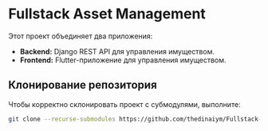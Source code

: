 # Fullstack Asset Management

Этот проект объединяет два приложения:

- **Backend:** Django REST API для управления имуществом.
- **Frontend:** Flutter-приложение для управления имуществом.

## Клонирование репозитория

Чтобы корректно склонировать проект с субмодулями, выполните:

```bash
git clone --recurse-submodules https://github.com/thedinaiym/Fullstack-Asset-Management.git
